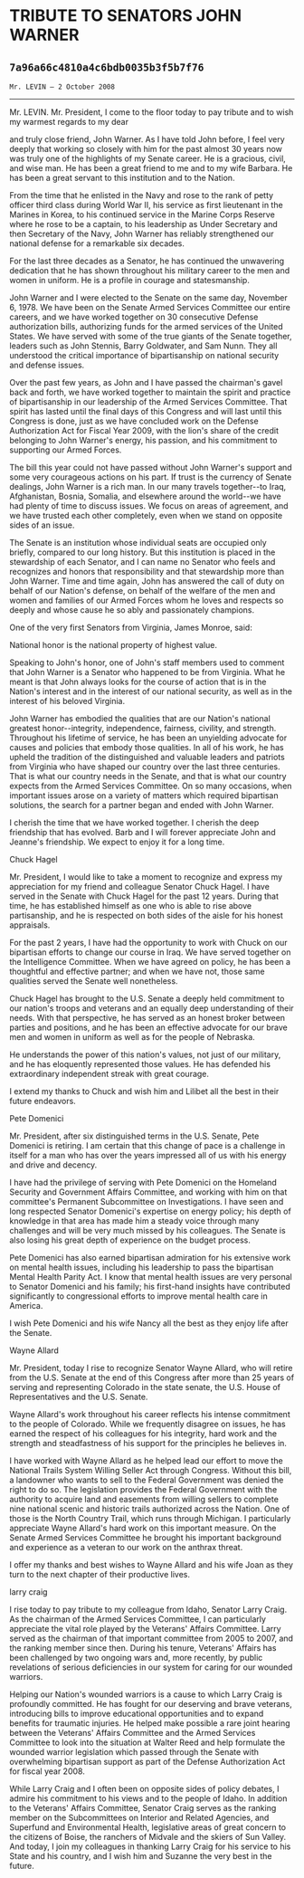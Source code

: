 # TRIBUTE TO SENATORS JOHN WARNER
## `7a96a66c4810a4c6bdb0035b3f5b7f76`
`Mr. LEVIN — 2 October 2008`

---


Mr. LEVIN. Mr. President, I come to the floor today to pay tribute 
and to wish my warmest regards to my dear


and truly close friend, John Warner. As I have told John before, I feel 
very deeply that working so closely with him for the past almost 30 
years now was truly one of the highlights of my Senate career. He is a 
gracious, civil, and wise man. He has been a great friend to me and to 
my wife Barbara. He has been a great servant to this institution and to 
the Nation.

From the time that he enlisted in the Navy and rose to the rank of 
petty officer third class during World War II, his service as first 
lieutenant in the Marines in Korea, to his continued service in the 
Marine Corps Reserve where he rose to be a captain, to his leadership 
as Under Secretary and then Secretary of the Navy, John Warner has 
reliably strengthened our national defense for a remarkable six 
decades.

For the last three decades as a Senator, he has continued the 
unwavering dedication that he has shown throughout his military career 
to the men and women in uniform. He is a profile in courage and 
statesmanship.

John Warner and I were elected to the Senate on the same day, 
November 6, 1978. We have been on the Senate Armed Services Committee 
our entire careers, and we have worked together on 30 consecutive 
Defense authorization bills, authorizing funds for the armed services 
of the United States. We have served with some of the true giants of 
the Senate together, leaders such as John Stennis, Barry Goldwater, and 
Sam Nunn. They all understood the critical importance of bipartisanship 
on national security and defense issues.

Over the past few years, as John and I have passed the chairman's 
gavel back and forth, we have worked together to maintain the spirit 
and practice of bipartisanship in our leadership of the Armed Services 
Committee. That spirit has lasted until the final days of this Congress 
and will last until this Congress is done, just as we have concluded 
work on the Defense Authorization Act for Fiscal Year 2009, with the 
lion's share of the credit belonging to John Warner's energy, his 
passion, and his commitment to supporting our Armed Forces.

The bill this year could not have passed without John Warner's 
support and some very courageous actions on his part. If trust is the 
currency of Senate dealings, John Warner is a rich man. In our many 
travels together--to Iraq, Afghanistan, Bosnia, Somalia, and elsewhere 
around the world--we have had plenty of time to discuss issues. We 
focus on areas of agreement, and we have trusted each other completely, 
even when we stand on opposite sides of an issue.

The Senate is an institution whose individual seats are occupied only 
briefly, compared to our long history. But this institution is placed 
in the stewardship of each Senator, and I can name no Senator who feels 
and recognizes and honors that responsibility and that stewardship more 
than John Warner. Time and time again, John has answered the call of 
duty on behalf of our Nation's defense, on behalf of the welfare of the 
men and women and families of our Armed Forces whom he loves and 
respects so deeply and whose cause he so ably and passionately 
champions.

One of the very first Senators from Virginia, James Monroe, said:




 National honor is the national property of highest value.


Speaking to John's honor, one of John's staff members used to comment 
that John Warner is a Senator who happened to be from Virginia. What he 
meant is that John always looks for the course of action that is in the 
Nation's interest and in the interest of our national security, as well 
as in the interest of his beloved Virginia.

John Warner has embodied the qualities that are our Nation's national 
greatest honor--integrity, independence, fairness, civility, and 
strength. Throughout his lifetime of service, he has been an unyielding 
advocate for causes and policies that embody those qualities. In all of 
his work, he has upheld the tradition of the distinguished and valuable 
leaders and patriots from Virginia who have shaped our country over the 
last three centuries. That is what our country needs in the Senate, and 
that is what our country expects from the Armed Services Committee. On 
so many occasions, when important issues arose on a variety of matters 
which required bipartisan solutions, the search for a partner began and 
ended with John Warner.

I cherish the time that we have worked together. I cherish the deep 
friendship that has evolved. Barb and I will forever appreciate John 
and Jeanne's friendship. We expect to enjoy it for a long time.

















Chuck Hagel


Mr. President, I would like to take a moment to recognize and express 
my appreciation for my friend and colleague Senator Chuck Hagel. I have 
served in the Senate with Chuck Hagel for the past 12 years. During 
that time, he has established himself as one who is able to rise above 
partisanship, and he is respected on both sides of the aisle for his 
honest appraisals.

For the past 2 years, I have had the opportunity to work with Chuck 
on our bipartisan efforts to change our course in Iraq. We have served 
together on the Intelligence Committee. When we have agreed on policy, 
he has been a thoughtful and effective partner; and when we have not, 
those same qualities served the Senate well nonetheless.

Chuck Hagel has brought to the U.S. Senate a deeply held commitment 
to our nation's troops and veterans and an equally deep understanding 
of their needs. With that perspective, he has served as an honest 
broker between parties and positions, and he has been an effective 
advocate for our brave men and women in uniform as well as for the 
people of Nebraska.

He understands the power of this nation's values, not just of our 
military, and he has eloquently represented those values. He has 
defended his extraordinary independent streak with great courage.

I extend my thanks to Chuck and wish him and Lilibet all the best in 
their future endeavors.
















 Pete Domenici


Mr. President, after six distinguished terms in the U.S. Senate, Pete 
Domenici is retiring. I am certain that this change of pace is a 
challenge in itself for a man who has over the years impressed all of 
us with his energy and drive and decency.

I have had the privilege of serving with Pete Domenici on the 
Homeland Security and Government Affairs Committee, and working with 
him on that committee's Permanent Subcommittee on Investigations. I 
have seen and long respected Senator Domenici's expertise on energy 
policy; his depth of knowledge in that area has made him a steady voice 
through many challenges and will be very much missed by his colleagues. 
The Senate is also losing his great depth of experience on the budget 
process.

Pete Domenici has also earned bipartisan admiration for his extensive 
work on mental health issues, including his leadership to pass the 
bipartisan Mental Health Parity Act. I know that mental health issues 
are very personal to Senator Domenici and his family; his first-hand 
insights have contributed significantly to congressional efforts to 
improve mental health care in America.

I wish Pete Domenici and his wife Nancy all the best as they enjoy 
life after the Senate.

















Wayne Allard


Mr. President, today I rise to recognize Senator Wayne Allard, who 
will retire from the U.S. Senate at the end of this Congress after more 
than 25 years of serving and representing Colorado in the state senate, 
the U.S. House of Representatives and the U.S. Senate.

Wayne Allard's work throughout his career reflects his intense 
commitment to the people of Colorado. While we frequently disagree on 
issues, he has earned the respect of his colleagues for his integrity, 
hard work and the strength and steadfastness of his support for the 
principles he believes in.

I have worked with Wayne Allard as he helped lead our effort to move 
the National Trails System Willing Seller Act through Congress. Without 
this bill, a landowner who wants to sell to the Federal Government was 
denied the right to do so. The legislation provides the Federal 
Government with the authority to acquire land and easements from 
willing sellers to complete nine national scenic and historic trails 
authorized across the Nation. One of those is the North Country Trail, 
which runs through Michigan. I particularly appreciate Wayne Allard's 
hard work on this important measure. On the Senate Armed Services 
Committee he brought his important background and experience as a 
veteran to our work on the anthrax threat.



I offer my thanks and best wishes to Wayne Allard and his wife Joan 
as they turn to the next chapter of their productive lives.

















larry craig


I rise today to pay tribute to my colleague from Idaho, Senator Larry 
Craig. As the chairman of the Armed Services Committee, I can 
particularly appreciate the vital role played by the Veterans' Affairs 
Committee. Larry served as the chairman of that important committee 
from 2005 to 2007, and the ranking member since then. During his 
tenure, Veterans' Affairs has been challenged by two ongoing wars and, 
more recently, by public revelations of serious deficiencies in our 
system for caring for our wounded warriors.

Helping our Nation's wounded warriors is a cause to which Larry Craig 
is profoundly committed. He has fought for our deserving and brave 
veterans, introducing bills to improve educational opportunities and to 
expand benefits for traumatic injuries. He helped make possible a rare 
joint hearing between the Veterans' Affairs Committee and the Armed 
Services Committee to look into the situation at Walter Reed and help 
formulate the wounded warrior legislation which passed through the 
Senate with overwhelming bipartisan support as part of the Defense 
Authorization Act for fiscal year 2008.

While Larry Craig and I often been on opposite sides of policy 
debates, I admire his commitment to his views and to the people of 
Idaho. In addition to the Veterans' Affairs Committee, Senator Craig 
serves as the ranking member on the Subcommittees on Interior and 
Related Agencies, and Superfund and Environmental Health, legislative 
areas of great concern to the citizens of Boise, the ranchers of 
Midvale and the skiers of Sun Valley. And today, I join my colleagues 
in thanking Larry Craig for his service to his State and his country, 
and I wish him and Suzanne the very best in the future.
